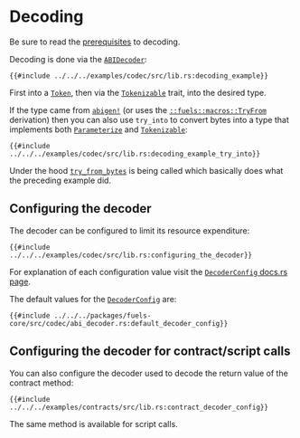 # Decoding
Be sure to read the [prerequisites](./index.md#prerequisites-for-decodingencoding) to decoding.

Decoding is done via the [`ABIDecoder`](https://docs.rs/fuels/latest/fuels/core/codec/struct.ABIDecoder.html):

```rust,ignore
{{#include ../../../examples/codec/src/lib.rs:decoding_example}}
```
First into a [`Token`](https://docs.rs/fuels/0.46.0/fuels/types/enum.Token.html), then via the [`Tokenizable`](https://docs.rs/fuels/0.46.0/fuels/core/traits/trait.Tokenizable.html) trait, into the desired type.

If the type came from [`abigen!`](../abigen/index.md) (or uses the [`::fuels::macros::TryFrom`](https://docs.rs/fuels/0.46.0/fuels/macros/derive.TryFrom.html) derivation) then you can also use `try_into` to convert bytes into a type that implements both [`Parameterize`](https://docs.rs/fuels/0.46.0/fuels/core/traits/trait.Parameterize.html) and [`Tokenizable`](https://docs.rs/fuels/0.46.0/fuels/core/traits/trait.Tokenizable.html):
```rust,ignore
{{#include ../../../examples/codec/src/lib.rs:decoding_example_try_into}}
```
Under the hood [`try_from_bytes`](https://docs.rs/fuels/0.46.0/fuels/core/codec/fn.try_from_bytes.html) is being called which basically does what the preceding example did.

## Configuring the decoder
The decoder can be configured to limit its resource expenditure:
```rust,ignore
{{#include ../../../examples/codec/src/lib.rs:configuring_the_decoder}}
```

For explanation of each configuration value visit the [`DecoderConfig` docs.rs page](https://docs.rs/fuels/0.46.0/fuels/core/codec/struct.DecoderConfig.html).

The default values for the [`DecoderConfig`](https://docs.rs/fuels/0.46.0/fuels/core/codec/struct.DecoderConfig.html) are:
```rust,ignore
{{#include ../../../packages/fuels-core/src/codec/abi_decoder.rs:default_decoder_config}}
```

## Configuring the decoder for contract/script calls
You can also configure the decoder used to decode the return value of the contract method:

```rust,ignore
{{#include ../../../examples/contracts/src/lib.rs:contract_decoder_config}}
```

The same method is available for script calls.
